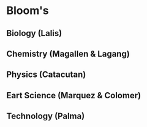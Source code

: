 # Bloom's

## Biology (Lalis)

## Chemistry (Magallen & Lagang)

## Physics (Catacutan)

## Eart Science (Marquez & Colomer)

## Technology (Palma)
